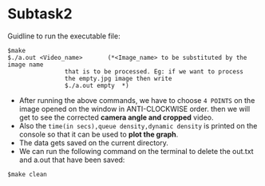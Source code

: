 # Subtask2
Guidline to run the executable file:
```
$make
$./a.out <Video_name>		(*<Image_name> to be substituted by the image name
				that is to be processed. Eg: if we want to process
				the empty.jpg image then write
				$./a.out empty	*)
```
- After running the above commands, we have to choose `4 POINTS` on the image opened on
the window in ANTI-CLOCKWISE order.
then we will get to see the corrected **camera angle and cropped** video.
- Also the `time(in secs),queue density,dynamic density` is printed on the
console so that it can be used to **plot the graph**. 
- The data gets saved on the current directory.
- We can run the following command on the terminal to delete the out.txt and a.out
that have been saved:
```
$make clean
```
